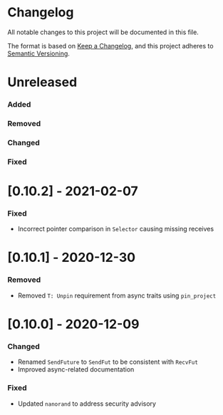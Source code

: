 # Changelog

All notable changes to this project will be documented in this file.

The format is based on [Keep a Changelog](https://keepachangelog.com/en/1.0.0/),
and this project adheres to [Semantic Versioning](https://semver.org/spec/v2.0.0.html).

# Unreleased

### Added

### Removed

### Changed

### Fixed

# [0.10.2] - 2021-02-07

### Fixed

- Incorrect pointer comparison in `Selector` causing missing receives

# [0.10.1] - 2020-12-30

### Removed

- Removed `T: Unpin` requirement from async traits using `pin_project`

# [0.10.0] - 2020-12-09

### Changed

- Renamed `SendFuture` to `SendFut` to be consistent with `RecvFut`
- Improved async-related documentation

### Fixed

- Updated `nanorand` to address security advisory
